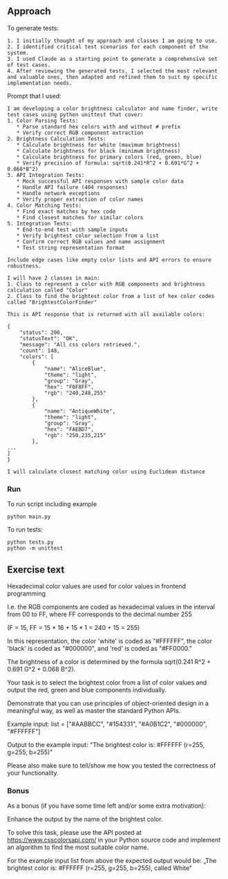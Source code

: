 ## Approach

To generate tests:

    1. I initially thought of my approach and classes I am going to use.
    2. I identified critical test scenarios for each component of the system.
    3. I used Claude as a starting point to generate a comprehensive set of test cases. 
    4. After reviewing the generated tests, I selected the most relevant and valuable ones, then adapted and refined them to suit my specific implementation needs. 


Prompt that I used:
```
I am developing a color brightness calculator and name finder, write test cases using python unittest that cover:
1. Color Parsing Tests:
   * Parse standard hex colors with and without # prefix
   * Verify correct RGB component extraction
2. Brightness Calculation Tests:
   * Calculate brightness for white (maximum brightness)
   * Calculate brightness for black (minimum brightness)
   * Calculate brightness for primary colors (red, green, blue)
   * Verify precision of formula: sqrt(0.241*R^2 + 0.691*G^2 + 0.068*B^2)
3. API Integration Tests:
   * Mock successful API responses with sample color data
   * Handle API failure (404 responses)
   * Handle network exceptions
   * Verify proper extraction of color names
4. Color Matching Tests:
   * Find exact matches by hex code
   * Find closest matches for similar colors
5. Integration Tests:
   * End-to-end test with sample inputs
   * Verify brightest color selection from a list
   * Confirm correct RGB values and name assignment
   * Test string representation format
   
Include edge cases like empty color lists and API errors to ensure robustness.

I will have 2 classes in main:
1. Class to represent a color with RGB components and brightness calculation called "Color"
2. Class to find the brightest color from a list of hex color codes called "BrightestColorFinder"

This is API response that is returned with all available colors:

{
	"status": 200,
	"statusText": "OK",
	"message": "All css colors retrieved.",
	"count": 148,
	"colors": [
		{
			"name": "AliceBlue",
			"theme": "light",
			"group": "Gray",
			"hex": "F0F8FF",
			"rgb": "240,248,255"
		},
		{
			"name": "AntiqueWhite",
			"theme": "light",
			"group": "Gray",
			"hex": "FAEBD7",
			"rgb": "250,235,215"
		},
...
]
}

I will calculate closest matching color using Euclidean distance

```

### Run

To run script including example
```
python main.py
```

To run tests:
```
python tests.py 
python -m unittest
```

## Exercise text

Hexadecimal color values are used for color values in frontend programming

 I.e. the RGB components are coded as hexadecimal values in the interval from 00 to FF, where FF corresponds to the decimal number 255

(F = 15, FF = 15 * 16 + 15 * 1 = 240 + 15 = 255)

In this representation, the color 'white' is coded as "#FFFFFF", the color 'black' is coded as "#000000", and 'red' is coded as "#FF0000."


The brightness of a color is determined by the formula sqrt(0.241 R^2 + 0.691 G^2 + 0.068 B^2).


Your task is to select the brightest color from a list of color values and output the red, green and blue components individually.

Demonstrate that you can use principles of object-oriented design in a meaningful way, as well as master the standard Python APIs.


Example input: list = ["#AABBCC", "#154331", "#A0B1C2", "#000000", "#FFFFFF"]

Output to the example input: "The brightest color is: #FFFFFF (r=255, g=255, b=255)"


Please also make sure to tell/show me how you tested the correctness of your functionality.

### Bonus

As a bonus (if you have some time left and/or some extra motivation):

Enhance the output by the name of the brightest color.

To solve this task, please use the API posted at https://www.csscolorsapi.com/ in your Python source code and implement an algorithm to find the most suitable color name.


For the example input list from above the expected output would be: „The brightest color is: #FFFFFF (r=255, g=255, b=255), called White“